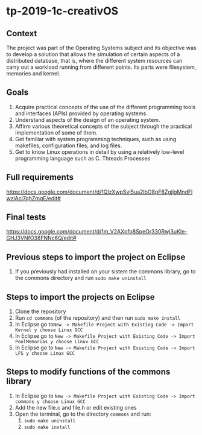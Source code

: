 # tp-2019-1c-creativOS

## Context
The project was part of the Operating Systems subject and its objective was to develop a solution that allows the simulation of certain aspects of a distributed database, that is, where the different system resources can carry out a workload running from different points. Its parts were filesystem, memories and kernel.
## Goals
1. Acquire practical concepts of the use of the different programming tools and interfaces (APIs) provided by operating systems.
2. Understand aspects of the design of an operating system.
3. Affirm various theoretical concepts of the subject through the practical implementation of some of them.
4. Get familiar with system programming techniques, such as using makefiles, configuration files, and log files.
5. Get to know Linux operations in detail by using a relatively low-level programming language such as C.
    Threads
    Processes
    
## Full requirements
https://docs.google.com/document/d/1QlzXwpSvI5ua2lbO8pF6ZgjlgMndFlwzlAci7qhZmqE/edit#

## Final tests
https://docs.google.com/document/d/1m_V2AXpfo8SpeOr330Rwj3uKIe-GHJ3VNfO38FNNc6Q/edit#

## Previous steps to import the project on Eclipse
1. If you previously had installed on your sistem the commons library, go to the commons directory and run `sudo make uninstall`

## Steps to import the projects on Eclipse
1. Clone the repository
2. Run `cd commons` (of the repository) and then run `sudo make install`
3. In Eclipse go to`New -> Makefile Project with Existing Code -> Import Kernel y choose Linux GCC`
4. In Eclipse go to `New -> Makefile Project with Existing Code -> Import PoolMemorias y choose Linux GCC`
5. In Eclipse go to `New -> Makefile Project with Existing Code -> Import LFS y choose Linux GCC`

## Steps to modify functions of the commons library
1. In Eclipse go to `New -> Makefile Project with Existing Code -> Import commons y choose Linux GCC`
2. Add the new file.c and file.h or edit existing ones
3. Open the terminal, go to the directory `commons` and run:
    1. `sudo make uninstall`
    2. `sudo make install`
